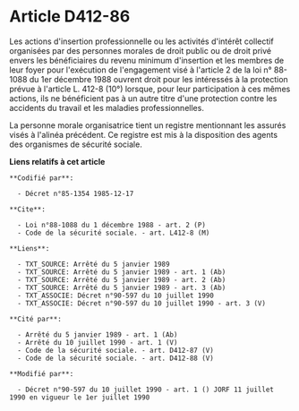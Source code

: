 # Article D412-86

Les actions d'insertion professionnelle ou les activités d'intérêt collectif organisées par des personnes morales de droit
public ou de droit privé envers les bénéficiaires du revenu minimum d'insertion et les membres de leur foyer pour l'exécution
de l'engagement visé à l'article 2 de la loi n° 88-1088 du 1er décembre 1988 ouvrent droit pour les intéressés à la
protection prévue à l'article L. 412-8 (10°) lorsque, pour leur participation à ces mêmes actions, ils ne bénéficient pas à
un autre titre d'une protection contre les accidents du travail et les maladies professionnelles.

La personne morale organisatrice tient un registre mentionnant les assurés visés à l'alinéa précédent. Ce registre est mis à
la disposition des agents des organismes de sécurité sociale.

**Liens relatifs à cet article**

	**Codifié par**:

	  - Décret n°85-1354 1985-12-17

	**Cite**:

	  - Loi n°88-1088 du 1 décembre 1988 - art. 2 (P)
	  - Code de la sécurité sociale. - art. L412-8 (M)

	**Liens**:

	  - TXT_SOURCE: Arrêté du 5 janvier 1989
	  - TXT_SOURCE: Arrêté du 5 janvier 1989 - art. 1 (Ab)
	  - TXT_SOURCE: Arrêté du 5 janvier 1989 - art. 2 (Ab)
	  - TXT_SOURCE: Arrêté du 5 janvier 1989 - art. 3 (Ab)
	  - TXT_ASSOCIE: Décret n°90-597 du 10 juillet 1990
	  - TXT_ASSOCIE: Décret n°90-597 du 10 juillet 1990 - art. 3 (V)

	**Cité par**:

	  - Arrêté du 5 janvier 1989 - art. 1 (Ab)
	  - Arrêté du 10 juillet 1990 - art. 1 (V)
	  - Code de la sécurité sociale. - art. D412-87 (V)
	  - Code de la sécurité sociale. - art. D412-88 (V)

	**Modifié par**:

	  - Décret n°90-597 du 10 juillet 1990 - art. 1 () JORF 11 juillet 1990 en vigueur le 1er juillet 1990
